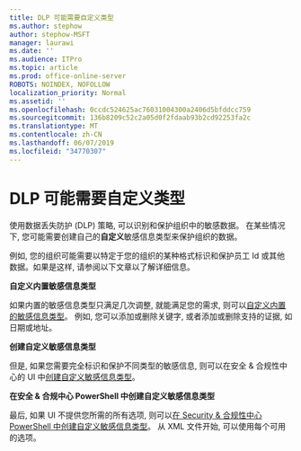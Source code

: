 ```yaml
---
title: DLP 可能需要自定义类型
ms.author: stephow
author: stephow-MSFT
manager: laurawi
ms.date: ''
ms.audience: ITPro
ms.topic: article
ms.prod: office-online-server
ROBOTS: NOINDEX, NOFOLLOW
localization_priority: Normal
ms.assetid: ''
ms.openlocfilehash: 0ccdc524625ac76031004300a2406d5bfddcc759
ms.sourcegitcommit: 136b8209c52c2a05d0f2fdaab93b2cd92253fa2c
ms.translationtype: MT
ms.contentlocale: zh-CN
ms.lasthandoff: 06/07/2019
ms.locfileid: "34770307"
---
```

# <a name="dlp-might-need-a-custom-type"></a>DLP 可能需要自定义类型

使用数据丢失防护 (DLP) 策略, 可以识别和保护组织中的敏感数据。 在某些情况下, 您可能需要创建自己的**自定义**敏感信息类型来保护组织的数据。

例如, 您的组织可能需要以特定于您的组织的某种格式标识和保护员工 Id 或其他数据。如果是这样, 请参阅以下文章以了解详细信息。 
  
 **自定义内置敏感信息类型**
  
如果内置的敏感信息类型只满足几次调整, 就能满足您的需求, 则可以[自定义内置的敏感信息类型](https://docs.microsoft.com/office365/securitycompliance/customize-a-built-in-sensitive-information-type)。 例如, 您可以添加或删除关键字, 或者添加或删除支持的证据, 如日期或地址。
  
 **创建自定义敏感信息类型**
  
但是, 如果您需要完全标识和保护不同类型的敏感信息, 则可以在安全 & 合规性中心的 UI 中[创建自定义敏感信息类型](https://docs.microsoft.com/office365/securitycompliance/create-a-custom-sensitive-information-type)。 
  
**在安全 & 合规中心 PowerShell 中创建自定义敏感信息类型**

最后, 如果 UI 不提供您所需的所有选项, 则可以[在 Security & 合规性中心 PowerShell 中创建自定义敏感信息类型](https://docs.microsoft.com/office365/securitycompliance/create-a-custom-sensitive-information-type-in-scc-powershell)。 从 XML 文件开始, 可以使用每个可用的选项。

    
